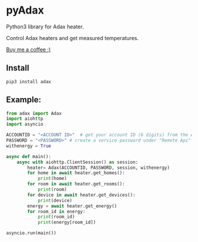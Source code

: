 # pyAdax

Python3 library for Adax heater. 

Control Adax heaters and get measured temperatures.

[Buy me a coffee :)](http://paypal.me/dahoiv)



## Install
```
pip3 install adax
```

## Example:

```python
from adax import Adax
import aiohttp
import asyncio

ACCOUNTID = "<ACCOUNT ID>"  # get your account ID (6 digits) from the Account page in the Adax WiFi app
PASSWORD = "<PASSWORD>" # create a service password under "Remote Api" in the app
withenergy = True

async def main():
    async with aiohttp.ClientSession() as session:
        heater= Adax(ACCOUNTID, PASSWORD, session, withenergy)
        for home in await heater.get_homes():
            print(home)
        for room in await heater.get_rooms():
            print(room)
        for device in await heater.get_devices():
            print(device)
        energy = await heater.get_energy()
        for room_id in energy:
            print(room_id)
            print(energy[room_id])

asyncio.run(main())

```


